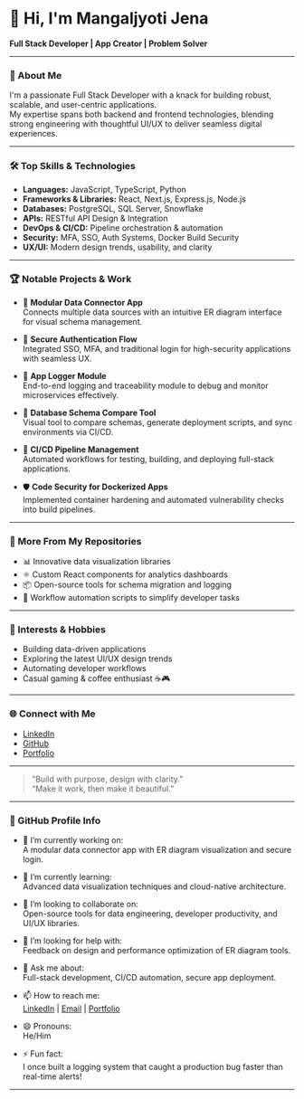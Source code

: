 # 👋 Hi, I'm Mangaljyoti Jena

**Full Stack Developer | App Creator | Problem Solver**

---

### 🚀 About Me

I'm a passionate Full Stack Developer with a knack for building robust, scalable, and user-centric applications.  
My expertise spans both backend and frontend technologies, blending strong engineering with thoughtful UI/UX to deliver seamless digital experiences.

---

### 🛠️ Top Skills & Technologies

- **Languages:** JavaScript, TypeScript, Python  
- **Frameworks & Libraries:** React, Next.js, Express.js, Node.js  
- **Databases:** PostgreSQL, SQL Server, Snowflake  
- **APIs:** RESTful API Design & Integration  
- **DevOps & CI/CD:** Pipeline orchestration & automation  
- **Security:** MFA, SSO, Auth Systems, Docker Build Security  
- **UX/UI:** Modern design trends, usability, and clarity

---

### 🏆 Notable Projects & Work

- 🔗 **Modular Data Connector App**  
  Connects multiple data sources with an intuitive ER diagram interface for visual schema management.

- 🔐 **Secure Authentication Flow**  
  Integrated SSO, MFA, and traditional login for high-security applications with seamless UX.

- 📘 **App Logger Module**  
  End-to-end logging and traceability module to debug and monitor microservices effectively.

- 🧬 **Database Schema Compare Tool**  
  Visual tool to compare schemas, generate deployment scripts, and sync environments via CI/CD.

- 🚀 **CI/CD Pipeline Management**  
  Automated workflows for testing, building, and deploying full-stack applications.

- 🛡️ **Code Security for Dockerized Apps**  
  Implemented container hardening and automated vulnerability checks into build pipelines.

---

### 📂 More From My Repositories

- 📊 Innovative data visualization libraries  
- ⚛️ Custom React components for analytics dashboards  
- 📦 Open-source tools for schema migration and logging  
- 🔄 Workflow automation scripts to simplify developer tasks  

---

### 🌱 Interests & Hobbies

- Building data-driven applications  
- Exploring the latest UI/UX design trends  
- Automating developer workflows  
- Casual gaming & coffee enthusiast ☕🎮

---

### 🌐 Connect with Me

- [LinkedIn](https://www.linkedin.com/in/mangaljyotijena/) <!-- Replace with your actual LinkedIn URL -->
- [GitHub](https://github.com/Mangaljyotijena) <!-- Replace with your actual GitHub Profile URL -->
- [Portfolio](#) <!-- Optional: add if you have one -->

---

> “Build with purpose, design with clarity.”  
> “Make it work, then make it beautiful.”

---

### 📌 GitHub Profile Info

- 🔭 I’m currently working on:  
  A modular data connector app with ER diagram visualization and secure login.

- 🌱 I’m currently learning:  
  Advanced data visualization techniques and cloud-native architecture.

- 👯 I’m looking to collaborate on:  
  Open-source tools for data engineering, developer productivity, and UI/UX libraries.

- 🤔 I’m looking for help with:  
  Feedback on design and performance optimization of ER diagram tools.

- 💬 Ask me about:  
  Full-stack development, CI/CD automation, secure app deployment.

- 📫 How to reach me:  
  [LinkedIn](#) | [Email](mailto:Mangaljyoti95@gmail.com) | [Portfolio](#)

- 😄 Pronouns:  
  He/Him

- ⚡ Fun fact:  
  I once built a logging system that caught a production bug faster than real-time alerts!

---

<!--
✨ Want to know more? Check out my pinned repositories for code samples and project walkthroughs!
-->
